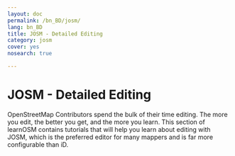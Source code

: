 ```yaml
---
layout: doc
permalink: /bn_BD/josm/
lang: bn_BD
title: JOSM - Detailed Editing
category: josm
cover: yes
nosearch: true

---
```


JOSM - Detailed Editing
================


OpenStreetMap Contributors spend the bulk of their time editing. The more you
edit, the better you get, and the more you learn. This section of learnOSM
contains tutorials that will help you learn about editing with JOSM, which is the preferred editor for many mappers and is far more configurable than iD.